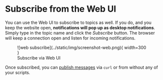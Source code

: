 # Subscribe from the Web UI
You can use the Web UI to subscribe to topics as well. If you do, and you keep the website open, **notifications will
pop up as desktop notifications**. Simply type in the topic name and click the *Subscribe* button. The browser will 
keep a connection open and listen for incoming notifications.

<figure markdown>
  ![web subscribe](../static/img/screenshot-web.png){ width=300 }
  <figcaption>Subscribe via Web UI</figcaption>
</figure>

Once subscribed, you can [publish messages](../publish.md) via `curl` or from without any of your scripts.
